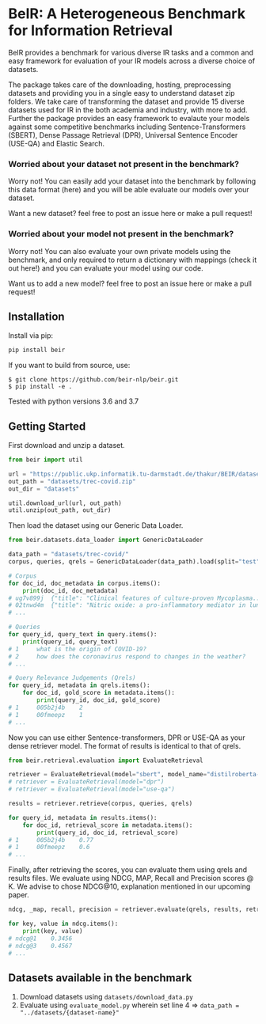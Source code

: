 # BeIR: A Heterogeneous Benchmark for Information Retrieval

BeIR provides a benchmark for various diverse IR tasks and a common and easy framework for evaluation of your IR models across a diverse choice of datasets.

The package takes care of the downloading, hosting, preprocessing datasets and providing you in a single easy to understand dataset zip folders. We take care of transforming the dataset and provide 15 diverse datasets used for IR in the both academia and industry, with more to add. Further the package provides an easy framework to evalaute your models against some competitive benchmarks including Sentence-Transformers (SBERT), Dense Passage Retrieval (DPR), Universal Sentence Encoder (USE-QA) and Elastic Search.

### Worried about your dataset not present in the benchmark?

Worry not! You can easily add your dataset into the benchmark by following this data format (here) and you will be able evaluate our models over your dataset.

Want a new dataset? feel free to post an issue here or make a pull request!

### Worried about your model not present in the benchmark?

Worry not! You can also evaluate your own private models using the benchmark, and only required to return a dictionary with mappings (check it out here!) and you can evaluate your model using our code. 

Want us to add a new model? feel free to post an issue here or make a pull request!


## Installation

Install via pip:

```python
pip install beir
```

If you want to build from source, use:

```
$ git clone https://github.com/beir-nlp/beir.git
$ pip install -e .
```

Tested with python versions 3.6 and 3.7

## Getting Started

First download and unzip a dataset.

```python
from beir import util

url = "https://public.ukp.informatik.tu-darmstadt.de/thakur/BEIR/datasets/trec-covid.zip"
out_path = "datasets/trec-covid.zip"
out_dir = "datasets"

util.download_url(url, out_path)
util.unzip(out_path, out_dir)
```

Then load the dataset using our Generic Data Loader.

```python
from beir.datasets.data_loader import GenericDataLoader

data_path = "datasets/trec-covid/"
corpus, queries, qrels = GenericDataLoader(data_path).load(split="test")

# Corpus
for doc_id, doc_metadata in corpus.items():
    print(doc_id, doc_metadata)
# ug7v899j  {"title": "Clinical features of culture-proven Mycoplasma...", "text": "This retrospective chart review describes the epidemiology..."}
# 02tnwd4m  {"title": "Nitric oxide: a pro-inflammatory mediator in lung disease?, "text": "Inflammatory diseases of the respiratory tract are commonly associated..."}
# ...

# Queries
for query_id, query_text in query.items():
    print(query_id, query_text)
# 1     what is the origin of COVID-19?
# 2     how does the coronavirus respond to changes in the weather?
# ...

# Query Relevance Judgements (Qrels)
for query_id, metadata in qrels.items():
    for doc_id, gold_score in metadata.items():
        print(query_id, doc_id, gold_score)
# 1     005b2j4b    2
# 1     00fmeepz    1
# ...
```

Now you can use either Sentence-transformers, DPR or USE-QA as your dense retriever model.
The format of results is identical to that of qrels.

```python
from beir.retrieval.evaluation import EvaluateRetrieval

retriever = EvaluateRetrieval(model="sbert", model_name="distilroberta-base-msmarco-v2")
# retriever = EvaluateRetrieval(model="dpr")
# retriever = EvaluateRetrieval(model="use-qa")

results = retriever.retrieve(corpus, queries, qrels)

for query_id, metadata in results.items():
    for doc_id, retrieval_score in metadata.items():
        print(query_id, doc_id, retrieval_score)
# 1     005b2j4b    0.77
# 1     00fmeepz    0.6
# ...
```

Finally, after retrieving the scores, you can evaluate them using qrels and results files.
We evaluate using NDCG, MAP, Recall and Precision scores @ K.
We advise to chose NDCG@10, explanation mentioned in our upcoming paper.

```python
ndcg, _map, recall, precision = retriever.evaluate(qrels, results, retriever.k_values)

for key, value in ndcg.items():
    print(key, value) 
# ndcg@1    0.3456
# ndcg@3    0.4567
# ...
```

## Datasets available in the benchmark

1. Download datasets using ``datasets/download_data.py``
2. Evaluate using ``evaluate_model.py`` wherein set line 4 => ``data_path = "../datasets/{dataset-name}"``